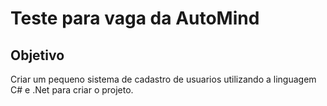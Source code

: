 # Teste para vaga da AutoMind

## Objetivo

Criar um pequeno sistema de cadastro de usuarios utilizando a linguagem C# e .Net para criar o projeto.


